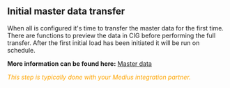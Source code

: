 ## Initial master data transfer
When all is configured it's time to transfer the master data for the first time. There are functions to preview the data in CIG before performing the full transfer. After the first initial load has been initiated it will be run on schedule.

**More information can be found here:** [Master data](https://success.mediusflow.com/documentation/cts-documentation/Cloud-Connectors/D365BC/D365BC_product/#master-data)

<span style="color:orange">*This step is typically done with your Medius integration partner.*</span>